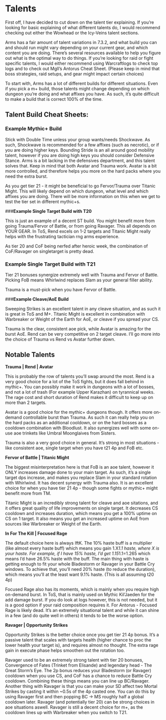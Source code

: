 # Talents

First off, I have decided to cut down on the talent tier explaining. If you’re looking for basic explaining of what different talents do, I would recommend checking out either the Wowhead or the Icy-Veins talent sections. 

Arms has a fair amount of talent variations in 7.3.2, and what build you can and should run might vary depending on your current gear, and which content you are doing. There’s several resources available to help you figure out what is the optimal way to do things. If you’re looking for raid or fight specific talents, I would either recommend using Warcraftlogs to check top logs and to check out Mgll’s Antorus Cheat Sheet. (Please keep in mind that boss strategies, raid setups, and gear might impact certain choices)

To start with, Arms has a lot of different builds for different situations. Even if you pick a m+ build, those talents might change depending on which dungeon you’re doing and what affixes you have. As such, it’s quite difficult to make a build that is correct 100% of the time. 



## Talent Build Cheat Sheets:

### **Example Mythic+ Build**

Stick with Double Time unless your group wants/needs Shockwave. As such, Shockwave is recommended for a few affixes (such as necrotic), or if you are doing higher keys.
Bounding Stride is an all around good mobility talent, however if you are doing high keys you should consider Defensive Stance. Arms is a bit lacking in the defensives department, and this talent solves that. Keep in mind that both Avatar and Trauma work. Avatar is a bit more controlled, and therefore helps you more on the hard packs where you need the extra burst. 

As you get tier 21 - it might be beneficial to go Fervor/Trauma over Titanic Might. This will likely depend on which dungeon, what level and which affixes you are doing. There will be more information on this when we get to test the tier set in different mythic+s. 



###**Example Single Target Build with T20**

This is just an example of a decent ST build. You might benefit more from going Trauma/Fervor of Battle, or from going Ravager. This all depends on YOUR GEAR. In ToS, Rend excels on 1-2 targets and Titanic Might really helps with the frustrating tactician rng arms experience. 

As tier 20 and CoF being nerfed after heroic week, the combination of CoF/Ravager on singletarget is pretty dead. 



### **Example Single Target Build with T21**

Tier 21 bonuses synergize extremely well with Trauma and Fervor of Battle. Picking FoB means Whirlwind replaces Slam as your general filler ability. 

Trauma is a must-pick when you have Fervor of Battle. 



###**Example Cleave/AoE Build**

Sweeping Strikes is an excellent talent in any cleave situation, and as such it is great in ToS and M+. Titanic Might is excellent in combination with Warbreaker or Weight of the Earth for AoE, or cleave if you spread your CS. 

Trauma is the clear, consistent aoe pick, while Avatar is amazing for the burst AoE. Rend can be very competitive on 2 target cleave. I’ll go more into the choice of Trauma vs Rend vs Avatar further down. 



## Notable Talents

**Trauma | Rend | Avatar**

This is probably the row of talents you’ll swap around the most. Rend is a very good choice for a lot of the ToS fights, but it does fall behind in mythic+. You can possibly make it work in dungeons with a lot of bosses, and not a lot of trash (For example Upper Karazhan) on tyrannical weeks. The rage cost and short duration of Rend makes it difficult to keep up on more than 2 targets. 

Avatar is a good choice for the mythic+ dungeons though. It offers more on-demand controllable burst than Trauma. As such it can really help you on the hard packs as an additional cooldown, or on the hard bosses as a cooldown combination with Bloodlust. It also synergizes well with some on-use aoe trinkets like Umbral Moonglaives from Sisters. 

Trauma is also a very good choice in general. It’s strong in most situations - like consistent aoe, single target when you have t21 4p and FoB etc. 



**Fervor of Battle | Titanic Might**

The biggest misinterpretation here is that FoB is an aoe talent, however it ONLY increases damage done to your main target. As such, it’s a single target dps increase, and makes you replace Slam in your standard rotation with Whirlwind. It has decent synergy with Trauma also. It is an excellent choice for when you have tier 21 4p - though some fights or mythic+ might benefit more from TM.

Titanic Might is an incredibly strong talent for cleave and aoe sitations, and it offers great quality of life improvements on single target. It decreases CS cooldown and increases duration, which means you get a 100% uptime on CS on 1 target. It also means you get an increased uptime on AoE from sources like Warbreaker or Weight of the Earth. 



**In For The Kill | Focused Rage**

The default choice here is always IftK. The 10% haste buff is a multiplier (like almost every haste buff) which means you gain 1.X*1.1 haste, where X is your haste. For example, if I have 15% haste, I’d get 1.15*1.1=1.265 which means I’d have 26.5% haste with the buff. The main thing with haste is getting enough to fit your whole Bladestorm or Ravager in your Battle Cry windows. To achieve that, you’ll need 20% haste (to reduce the duration), which means you’ll at the least want 9.1% haste. (This is all assuming t20 4p)

Focused Rage also has its moments, which is mainly when you require high on-demand burst. In ToS, that is mainly used on Mythic Kil’Jaeden for the add damage burst. If you do look at logs however, this is not needed, but it is a good option if your raid composition requires it. For Antorus - Focused Rage is likely dead. It’s an extremely situational talent and while it can shine in a few (and do quite well in others) it tends to be the worse option.



**Ravager | Opportunity Strikes**

Opportunity Strikes is the better choice once you get tier 21 4p bonus. It’s a passive talent that scales with targets health (higher chance to proc the lower health your target is), and requires almost no thought. The extra rage gain in execute phase helps smoothen out the rotation too. 

Ravager used to be an extremely strong talent with tier 20 bonuses, Convergence of Fates (Trinket from Elisande) and legendary head - The Great Storm’s Eye.  The 2p bonus reduces your Bladestorm (or Ravager) cooldown when you use CS, and CoF has a chance to reduce Battle Cry cooldown. Combining these things means you can line up BC/Ravager. Another thing with Ravager is that you can make your SD affect two Mortal Strikes by casting it within ~0.5s of the 4p casted one. You can do this by using Ravager first and then popping BC -> MS roughly half a global cooldown later. Ravager (and potentially tier 20) can be strong choices in aoe situations aswell. Ravager is still a decent choice for m+, as the cooldown lines up with Warbreaker when you switch to T21. 